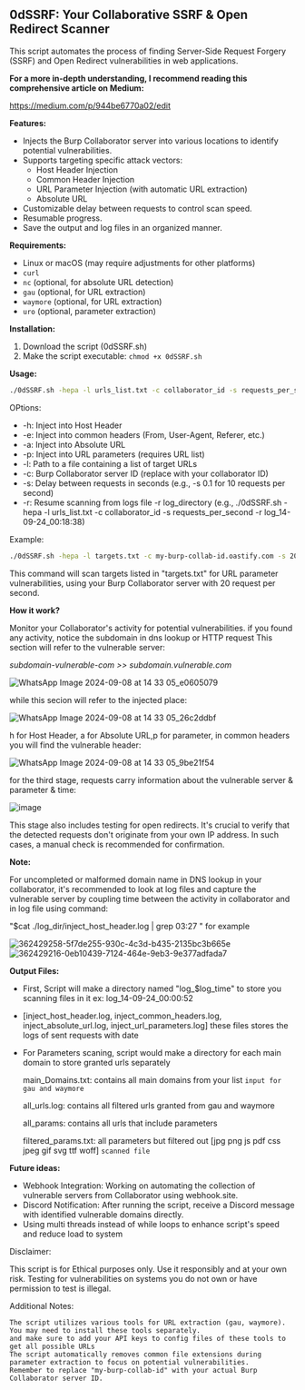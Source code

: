 ## 0dSSRF: Your Collaborative SSRF & Open Redirect Scanner

This script automates the process of finding Server-Side Request Forgery (SSRF) and Open Redirect vulnerabilities in web applications.

**For a more in-depth understanding, I recommend reading this comprehensive article on Medium:**

https://medium.com/p/944be6770a02/edit

**Features:**

* Injects the Burp Collaborator server into various locations to identify potential vulnerabilities.
* Supports targeting specific attack vectors:
    * Host Header Injection
    * Common Header Injection
    * URL Parameter Injection (with automatic URL extraction)
    * Absolute URL
* Customizable delay between requests to control scan speed.
* Resumable progress.
* Save the output and log files  in an organized manner.


**Requirements:**

* Linux or macOS (may require adjustments for other platforms)
* `curl`
* `nc` (optional, for absolute URL detection)
* `gau` (optional, for URL extraction)
* `waymore` (optional, for URL extraction)
* `uro` (optional, parameter extraction)


**Installation:**

1. Download the script (0dSSRF.sh)
2. Make the script executable: `chmod +x 0dSSRF.sh`

**Usage:**

```bash
./0dSSRF.sh -hepa -l urls_list.txt -c collaborator_id -s requests_per_second
```
OPtions:

* -h: Inject into Host Header
* -e: Inject into common headers (From, User-Agent, Referer, etc.)
* -a: Inject into Absolute URL
* -p: Inject into URL parameters (requires URL list)
* -l: Path to a file containing a list of target URLs
* -c: Burp Collaborator server ID (replace with your collaborator ID)
* -s: Delay between requests in seconds (e.g., -s 0.1 for 10 requests per second)
* -r: Resume scanning from logs file -r log_directory (e.g., ./0dSSRF.sh -hepa -l urls_list.txt -c collaborator_id -s requests_per_second -r log_14-09-24_00:18:38)

Example:
```bash
./0dSSRF.sh -hepa -l targets.txt -c my-burp-collab-id.oastify.com -s 20
```
This command will scan targets listed in "targets.txt" for URL parameter vulnerabilities, using your Burp Collaborator server with 20 request per second.

**How it work?**

Monitor your Collaborator's activity for potential vulnerabilities. if you found any activity, notice the subdomain in dns lookup or HTTP request 
This section will refer to the vulnerable server: 

*subdomain-vulnerable-com >> subdomain.vulnerable.com*

![WhatsApp Image 2024-09-08 at 14 33 05_e0605079](https://github.com/user-attachments/assets/c633e93c-a6e2-4fe5-bcae-e47c7fb94e78)


while this secion will refer to the injected place: 

![WhatsApp Image 2024-09-08 at 14 33 05_26c2ddbf](https://github.com/user-attachments/assets/ad2536a4-50d0-49de-b925-c85fcdda75aa)


h for Host Header, a for Absolute URL,p for parameter, in common headers you will find the vulnerable header:

![WhatsApp Image 2024-09-08 at 14 33 05_9be21f54](https://github.com/user-attachments/assets/8086c9a0-bc3d-4aee-8b74-51ddc6dfce91)



for the third stage, requests carry information about the vulnerable server & parameter & time:

![image](https://github.com/user-attachments/assets/a753d93a-0194-4229-9a0d-0a3332eb8ae5)

This stage also includes testing for open redirects. It's crucial to verify that the detected requests don't originate from your own IP address. In such cases, a manual check is recommended for confirmation.

**Note:**

For uncompleted or malformed domain name in DNS lookup in your collaborator, it's recommended to look at log files and capture the vulnerable server by coupling time between the activity in collaborator and in log file using command:

"$cat  ./log_dir/inject_host_header.log | grep 03:27 " for example

![362429258-5f7de255-930c-4c3d-b435-2135bc3b665e](https://github.com/user-attachments/assets/1a24cd18-ac57-44c6-99dd-f30d3de1294f)
![362429216-0eb10439-7124-464e-9eb3-9e377adfada7](https://github.com/user-attachments/assets/e3ce4230-924d-4dfb-9f34-f54da095ca01)


**Output Files:**

- First, Script will make a directory named "log_$log_time" to store you scanning files in it ex: log_14-09-24_00:00:52
- [inject_host_header.log, inject_common_headers.log, inject_absolute_url.log, inject_url_parameters.log] these files stores the logs of sent requests with date
- For Parameters scaning, script would make a directory for each main domain to store granted urls separately
  
   main_Domains.txt: contains all main domains from your list `input for gau and waymore`
  
   all_urls.log: contains all filtered urls granted from gau and waymore
  
   all_params: contains all urls that include parameters
  
   filtered_params.txt: all parameters but filtered out [jpg png js pdf css jpeg gif svg ttf woff] `scanned file`

**Future ideas:**

- Webhook Integration: Working on automating the collection of vulnerable servers from Collaborator using webhook.site.
- Discord Notification: After running the script, receive a Discord message with identified vulnerable domains directly.
- Using multi threads instead of while loops to enhance script's speed and reduce load to system


Disclaimer:

This script is for Ethical purposes only. Use it responsibly and at your own risk. Testing for vulnerabilities on systems you do not own or have permission to test is illegal.

Additional Notes:
   
    The script utilizes various tools for URL extraction (gau, waymore). You may need to install these tools separately.
    and make sure to add your API keys to config files of these tools to get all possible URLs
    The script automatically removes common file extensions during parameter extraction to focus on potential vulnerabilities.
    Remember to replace "my-burp-collab-id" with your actual Burp Collaborator server ID.
